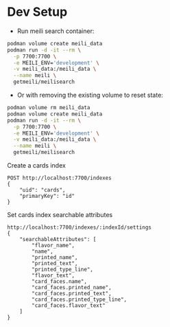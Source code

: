 # Dev Setup

- Run meili search container:
```bash
podman volume create meili_data
podman run -d -it --rm \
  -p 7700:7700 \
  -e MEILI_ENV='development' \
  -v meili_data:/meili_data \
  --name meili \
  getmeili/meilisearch
```

- Or with removing the existing volume to reset state:
```bash
podman volume rm meili_data
podman volume create meili_data
podman run -d -it --rm \
  -p 7700:7700 \
  -e MEILI_ENV='development' \
  -v meili_data:/meili_data \
  --name meili \
  getmeili/meilisearch
```


Create a cards index
```http request
POST http://localhost:7700/indexes
{
    "uid": "cards",
    "primaryKey": "id"
}
```

Set cards index searchable attributes
```http request
http://localhost:7700/indexes/:indexId/settings
{
    "searchableAttributes": [
        "flavor_name",
        "name",
        "printed_name",
        "printed_text",
        "printed_type_line",
        "flavor_text",
        "card_faces.name",
        "card_faces.printed_name",
        "card_faces.printed_text",
        "card_faces.printed_type_line",
        "card_faces.flavor_text"
    ]
}
```